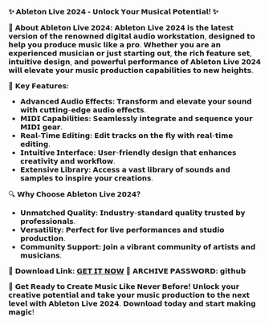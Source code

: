 **✨ 𝗔𝗯𝗹𝗲𝘁𝗼𝗻 𝗟𝗶𝘃𝗲 𝟮𝟬𝟮𝟰 - 𝗨𝗻𝗹𝗼𝗰𝗸 𝗬𝗼𝘂𝗿 𝗠𝘂𝘀𝗶𝗰𝗮𝗹 𝗣𝗼𝘁𝗲𝗻𝘁𝗶𝗮𝗹! ✨**

🎵 **𝗔𝗯𝗼𝘂𝘁 𝗔𝗯𝗹𝗲𝘁𝗼𝗻 𝗟𝗶𝘃𝗲 𝟮𝟬𝟮𝟰:**
𝗔𝗯𝗹𝗲𝘁𝗼𝗻 𝗟𝗶𝘃𝗲 𝟮𝟬𝟮𝟰 𝗶𝘀 𝘁𝗵𝗲 𝗹𝗮𝘁𝗲𝘀𝘁 𝘃𝗲𝗿𝘀𝗶𝗼𝗻 𝗼𝗳 𝘁𝗵𝗲 𝗿𝗲𝗻𝗼𝘄𝗻𝗲𝗱 𝗱𝗶𝗴𝗶𝘁𝗮𝗹 𝗮𝘂𝗱𝗶𝗼 𝘄𝗼𝗿𝗸𝘀𝘁𝗮𝘁𝗶𝗼𝗻, 𝗱𝗲𝘀𝗶𝗴𝗻𝗲𝗱 𝘁𝗼 𝗵𝗲𝗹𝗽 𝘆𝗼𝘂 𝗽𝗿𝗼𝗱𝘂𝗰𝗲 𝗺𝘂𝘀𝗶𝗰 𝗹𝗶𝗸𝗲 𝗮 𝗽𝗿𝗼. 𝗪𝗵𝗲𝘁𝗵𝗲𝗿 𝘆𝗼𝘂 𝗮𝗿𝗲 𝗮𝗻 𝗲𝘅𝗽𝗲𝗿𝗶𝗲𝗻𝗰𝗲𝗱 𝗺𝘂𝘀𝗶𝗰𝗶𝗮𝗻 𝗼𝗿 𝗷𝘂𝘀𝘁 𝘀𝘁𝗮𝗿𝘁𝗶𝗻𝗴 𝗼𝘂𝘁, 𝘁𝗵𝗲 𝗿𝗶𝗰𝗵 𝗳𝗲𝗮𝘁𝘂𝗿𝗲 𝘀𝗲𝘁, 𝗶𝗻𝘁𝘂𝗶𝘁𝗶𝘃𝗲 𝗱𝗲𝘀𝗶𝗴𝗻, 𝗮𝗻𝗱 𝗽𝗼𝘄𝗲𝗿𝗳𝘂𝗹 𝗽𝗲𝗿𝗳𝗼𝗿𝗺𝗮𝗻𝗰𝗲 𝗼𝗳 𝗔𝗯𝗹𝗲𝘁𝗼𝗻 𝗟𝗶𝘃𝗲 𝟮𝟬𝟮𝟰 𝘄𝗶𝗹𝗹 𝗲𝗹𝗲𝘃𝗮𝘁𝗲 𝘆𝗼𝘂𝗿 𝗺𝘂𝘀𝗶𝗰 𝗽𝗿𝗼𝗱𝘂𝗰𝘁𝗶𝗼𝗻 𝗰𝗮𝗽𝗮𝗯𝗶𝗹𝗶𝘁𝗶𝗲𝘀 𝘁𝗼 𝗻𝗲𝘄 𝗵𝗲𝗶𝗴𝗵𝘁𝘀.

🌟 **𝗞𝗲𝘆 𝗙𝗲𝗮𝘁𝘂𝗿𝗲𝘀:**
- **𝗔𝗱𝘃𝗮𝗻𝗰𝗲𝗱 𝗔𝘂𝗱𝗶𝗼 𝗘𝗳𝗳𝗲𝗰𝘁𝘀:** 𝗧𝗿𝗮𝗻𝘀𝗳𝗼𝗿𝗺 𝗮𝗻𝗱 𝗲𝗹𝗲𝘃𝗮𝘁𝗲 𝘆𝗼𝘂𝗿 𝘀𝗼𝘂𝗻𝗱 𝘄𝗶𝘁𝗵 𝗰𝘂𝘁𝘁𝗶𝗻𝗴-𝗲𝗱𝗴𝗲 𝗮𝘂𝗱𝗶𝗼 𝗲𝗳𝗳𝗲𝗰𝘁𝘀.
- **𝗠𝗜𝗗𝗜 𝗖𝗮𝗽𝗮𝗯𝗶𝗹𝗶𝘁𝗶𝗲𝘀:** 𝗦𝗲𝗮𝗺𝗹𝗲𝘀𝘀𝗹𝘆 𝗶𝗻𝘁𝗲𝗴𝗿𝗮𝘁𝗲 𝗮𝗻𝗱 𝘀𝗲𝗾𝘂𝗲𝗻𝗰𝗲 𝘆𝗼𝘂𝗿 𝗠𝗜𝗗𝗜 𝗴𝗲𝗮𝗿.
- **𝗥𝗲𝗮𝗹-𝗧𝗶𝗺𝗲 𝗘𝗱𝗶𝘁𝗶𝗻𝗴:** 𝗘𝗱𝗶𝘁 𝘁𝗿𝗮𝗰𝗸𝘀 𝗼𝗻 𝘁𝗵𝗲 𝗳𝗹𝘆 𝘄𝗶𝘁𝗵 𝗿𝗲𝗮𝗹-𝘁𝗶𝗺𝗲 𝗲𝗱𝗶𝘁𝗶𝗻𝗴.
- **𝗜𝗻𝘁𝘂𝗶𝘁𝗶𝘃𝗲 𝗜𝗻𝘁𝗲𝗿𝗳𝗮𝗰𝗲:** 𝗨𝘀𝗲𝗿-𝗳𝗿𝗶𝗲𝗻𝗱𝗹𝘆 𝗱𝗲𝘀𝗶𝗴𝗻 𝘁𝗵𝗮𝘁 𝗲𝗻𝗵𝗮𝗻𝗰𝗲𝘀 𝗰𝗿𝗲𝗮𝘁𝗶𝘃𝗶𝘁𝘆 𝗮𝗻𝗱 𝘄𝗼𝗿𝗸𝗳𝗹𝗼𝘄.
- **𝗘𝘅𝘁𝗲𝗻𝘀𝗶𝘃𝗲 𝗟𝗶𝗯𝗿𝗮𝗿𝘆:** 𝗔𝗰𝗰𝗲𝘀𝘀 𝗮 𝘃𝗮𝘀𝘁 𝗹𝗶𝗯𝗿𝗮𝗿𝘆 𝗼𝗳 𝘀𝗼𝘂𝗻𝗱𝘀 𝗮𝗻𝗱 𝘀𝗮𝗺𝗽𝗹𝗲𝘀 𝘁𝗼 𝗶𝗻𝘀𝗽𝗶𝗿𝗲 𝘆𝗼𝘂𝗿 𝗰𝗿𝗲𝗮𝘁𝗶𝗼𝗻𝘀.

🔍 **𝗪𝗵𝘆 𝗖𝗵𝗼𝗼𝘀𝗲 𝗔𝗯𝗹𝗲𝘁𝗼𝗻 𝗟𝗶𝘃𝗲 𝟮𝟬𝟮𝟰?**
- **𝗨𝗻𝗺𝗮𝘁𝗰𝗵𝗲𝗱 𝗤𝘂𝗮𝗹𝗶𝘁𝘆:** 𝗜𝗻𝗱𝘂𝘀𝘁𝗿𝘆-𝘀𝘁𝗮𝗻𝗱𝗮𝗿𝗱 𝗾𝘂𝗮𝗹𝗶𝘁𝘆 𝘁𝗿𝘂𝘀𝘁𝗲𝗱 𝗯𝘆 𝗽𝗿𝗼𝗳𝗲𝘀𝘀𝗶𝗼𝗻𝗮𝗹𝘀.
- **𝗩𝗲𝗿𝘀𝗮𝘁𝗶𝗹𝗶𝘁𝘆:** 𝗣𝗲𝗿𝗳𝗲𝗰𝘁 𝗳𝗼𝗿 𝗹𝗶𝘃𝗲 𝗽𝗲𝗿𝗳𝗼𝗿𝗺𝗮𝗻𝗰𝗲𝘀 𝗮𝗻𝗱 𝘀𝘁𝘂𝗱𝗶𝗼 𝗽𝗿𝗼𝗱𝘂𝗰𝘁𝗶𝗼𝗻.
- **𝗖𝗼𝗺𝗺𝘂𝗻𝗶𝘁𝘆 𝗦𝘂𝗽𝗽𝗼𝗿𝘁:** 𝗝𝗼𝗶𝗻 𝗮 𝘃𝗶𝗯𝗿𝗮𝗻𝘁 𝗰𝗼𝗺𝗺𝘂𝗻𝗶𝘁𝘆 𝗼𝗳 𝗮𝗿𝘁𝗶𝘀𝘁𝘀 𝗮𝗻𝗱 𝗺𝘂𝘀𝗶𝗰𝗶𝗮𝗻𝘀.

🔗 **𝗗𝗼𝘄𝗻𝗹𝗼𝗮𝗱 𝗟𝗶𝗻𝗸:** [𝗚𝗘𝗧 𝗜𝗧 𝗡𝗢𝗪](𝗵𝘁𝘁𝗽𝘀://𝗱𝗿𝗶𝘃𝗲.𝗴𝗼𝗼𝗴𝗹𝗲.𝗰𝗼𝗺/𝘂𝗰?𝗶𝗱=𝟭𝗔𝗩𝗗𝗭𝘂𝗨𝗦𝟮𝘇𝗨𝟴𝟰𝟮𝟭𝟮𝟬𝗝𝟱𝗱𝗼𝗘𝘀𝘄𝗔𝗥𝗠𝗔𝗟𝘁𝗺𝗰𝗖&𝗲𝘅𝗽𝗼𝗿𝘁=𝗱𝗼𝘄𝗻𝗹𝗼𝗮𝗱)
📜 **𝗔𝗥𝗖𝗛𝗜𝗩𝗘 𝗣𝗔𝗦𝗦𝗪𝗢𝗥𝗗:** 𝗴𝗶𝘁𝗵𝘂𝗯

🚀 **𝗚𝗲𝘁 𝗥𝗲𝗮𝗱𝘆 𝘁𝗼 𝗖𝗿𝗲𝗮𝘁𝗲 𝗠𝘂𝘀𝗶𝗰 𝗟𝗶𝗸𝗲 𝗡𝗲𝘃𝗲𝗿 𝗕𝗲𝗳𝗼𝗿𝗲!**
𝗨𝗻𝗹𝗼𝗰𝗸 𝘆𝗼𝘂𝗿 𝗰𝗿𝗲𝗮𝘁𝗶𝘃𝗲 𝗽𝗼𝘁𝗲𝗻𝘁𝗶𝗮𝗹 𝗮𝗻𝗱 𝘁𝗮𝗸𝗲 𝘆𝗼𝘂𝗿 𝗺𝘂𝘀𝗶𝗰 𝗽𝗿𝗼𝗱𝘂𝗰𝘁𝗶𝗼𝗻 𝘁𝗼 𝘁𝗵𝗲 𝗻𝗲𝘅𝘁 𝗹𝗲𝘃𝗲𝗹 𝘄𝗶𝘁𝗵 𝗔𝗯𝗹𝗲𝘁𝗼𝗻 𝗟𝗶𝘃𝗲 𝟮𝟬𝟮𝟰. 𝗗𝗼𝘄𝗻𝗹𝗼𝗮𝗱 𝘁𝗼𝗱𝗮𝘆 𝗮𝗻𝗱 𝘀𝘁𝗮𝗿𝘁 𝗺𝗮𝗸𝗶𝗻𝗴 𝗺𝗮𝗴𝗶𝗰!